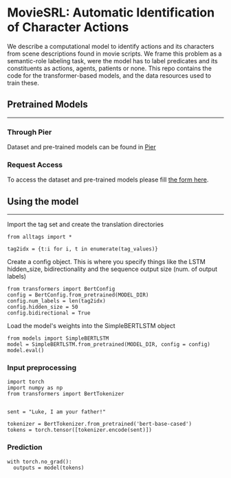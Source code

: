 # MovieSRL: Automatic Identification of Character Actions
We describe a computational model to identify actions and its characters from scene descriptions found in movie scripts.  We frame this problem as a semantic-role labeling task, were the model has to label predicates and its constituents as actions, agents, patients or none.  This repo contains the code for the transformer-based models, and the data resources used to train these.


## Pretrained Models
---------------------

### Through Pier
Dataset and pre-trained models can be found in [Pier](https://pier.usc.edu:5001/index.cgi?launchApp=SYNO.SDS.App.FileStation3.Instance&launchParam=openfile%3D%252Fdata%252FmovieSRL%252F)

### Request Access
To access the dataset and pre-trained models please fill [the form here](https://forms.gle/ZqJsPRMxDzHJ4YGD6).


## Using the model
------------------------
Import the tag set and create the translation directories
```
from alltags import *

tag2idx = {t:i for i, t in enumerate(tag_values)}
```

Create a config object. This is where you specify things like the LSTM hidden_size, bidirectionality and the sequence output size (num. of output labels)
```
from transformers import BertConfig
config = BertConfig.from_pretrained(MODEL_DIR)
config.num_labels = len(tag2idx)
config.hidden_size = 50
config.bidirectional = True
```

Load the model's weights into the SimpleBERTLSTM object
```
from models import SimpleBERTLSTM
model = SimpleBERTLSTM.from_pretrained(MODEL_DIR, config = config)
model.eval()
```

### Input preprocessing

```
import torch
import numpy as np
from transformers import BertTokenizer


sent = "Luke, I am your father!"
```

```
tokenizer = BertTokenizer.from_pretrained('bert-base-cased')
tokens = torch.tensor([tokenizer.encode(sent)])
```

### Prediction
```
with torch.no_grad():
  outputs = model(tokens)
```
